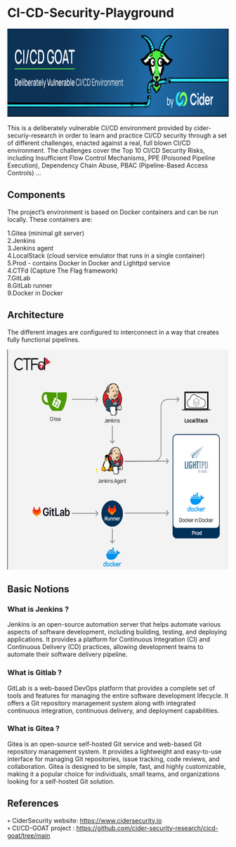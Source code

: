 # CI-CD-Security-Playground

<p align="center">
<img src="https://github.com/khalilsellamii/CI-CD-Security-Playground/blob/main/images/cicdgoatbycider.png" alt="Alt text" width="1000" height="200">
</p>  
  


This is a deliberately vulnerable CI/CD environment provided by cider-securiy-research in order to learn and practice CI/CD security through a set of different challenges, enacted against a real, full blown CI/CD environment. The challenges cover the Top 10 CI/CD Security Risks, including Insufficient Flow Control Mechanisms, PPE (Poisoned Pipeline Execution), Dependency Chain Abuse, PBAC (Pipeline-Based Access Controls) ...  

## Components
The project’s environment is based on Docker containers and can be run locally. These containers are:

1.Gitea (minimal git server)  
2.Jenkins  
3.Jenkins agent  
4.LocalStack (cloud service emulator that runs in a single container)  
5.Prod - contains Docker in Docker and Lighttpd service  
4.CTFd (Capture The Flag framework)  
7.GitLab  
8.GitLab runner  
9.Docker in Docker  

## Architecture  
The different images are configured to interconnect in a way that creates fully functional pipelines.  
<p align="center">
<img src="https://github.com/khalilsellamii/CI-CD-Security-Playground/blob/main/images/Architecture_generale.png" alt="Alt text" width="1000" height="500">
</p>  

## Basic Notions

### What is Jenkins ? 
Jenkins is an open-source automation server that helps automate various aspects of software development, including building, testing, and deploying applications. It provides a platform for Continuous Integration (CI) and Continuous Delivery (CD) practices, allowing development teams to automate their software delivery pipeline.  

### What is Gitlab ? 
GitLab is a web-based DevOps platform that provides a complete set of tools and features for managing the entire software development lifecycle. It offers a Git repository management system along with integrated continuous integration, continuous delivery, and deployment capabilities.  

### What is Gitea ?
Gitea is an open-source self-hosted Git service and web-based Git repository management system. It provides a lightweight and easy-to-use interface for managing Git repositories, issue tracking, code reviews, and collaboration. Gitea is designed to be simple, fast, and highly customizable, making it a popular choice for individuals, small teams, and organizations looking for a self-hosted Git solution.  

## References

`+` CiderSecurity website: https://www.cidersecurity.io  
`+` CI/CD-GOAT project : https://github.com/cider-security-research/cicd-goat/tree/main
